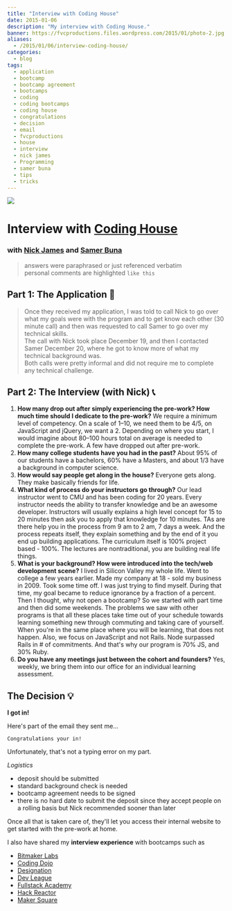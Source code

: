 ```yaml
---
title: "Interview with Coding House"
date: 2015-01-06
description: "My interview with Coding House."
banner: https://fvcproductions.files.wordpress.com/2015/01/photo-2.jpg
aliases:
  - /2015/01/06/interview-coding-house/
categories:
  - blog
tags:
  - application
  - bootcamp
  - bootcamp agreement
  - bootcamps
  - coding
  - coding bootcamps
  - coding house
  - congratulations
  - decision
  - email
  - fvcproductions
  - house
  - interview
  - nick james
  - Programming
  - samer buna
  - tips
  - tricks
---
```


[![](https://course_report_production.s3.amazonaws.com/rich/rich_files/rich_files/74/s300/coding-house-logo.png)](https://www.codinghouse.com)

# Interview with [Coding House](https://www.codinghouse.com 'Coding House')

### with [Nick James](https://www.linkedin.com/in/hellonick) and [Samer Buna](https://www.linkedin.com/in/samerbuna)

> answers were paraphrased or just referenced verbatim\
> personal comments are highlighted `like this`

## **Part 1: The Application 📝**

> Once they received my application, I was told to call Nick to go over what my goals were with the program and to get know each other (30 minute call) and then was requested to call Samer to go over my technical skills.\
> The call with Nick took place December 19, and then I contacted Samer December 20, where he got to know more of what my technical background was.\
> Both calls were pretty informal and did not require me to complete any technical challenge.

## **Part 2: The Interview (with Nick)** 📞

1.  **How many drop out after simply experiencing the pre-work? How much time should I dedicate to the pre-work?** We require a minimum level of competency. On a scale of 1–10, we need them to be 4/5, on JavaScript and jQuery, we want a 2. Depending on where you start, I would imagine about 80–100 hours total on average is needed to complete the pre-work. A few have dropped out after pre-work.
2.  **How many college students have you had in the past?** About 95% of our students have a bachelors, 60% have a Masters, and about 1/3 have a background in computer science.
3.  **How would say people get along in the house?** Everyone gets along. They make basically friends for life.
4.  **What kind of process do your instructors go through?** Our lead instructor went to CMU and has been coding for 20 years. Every instructor needs the ability to transfer knowledge and be an awesome developer. Instructors will usually explains a high level concept for 15 to 20 minutes then ask you to apply that knowledge for 10 minutes. TAs are there help you in the process from 9 am to 2 am, 7 days a week. And the process repeats itself, they explain something and by the end of it you end up building applications. The curriculum itself is 100% project based - 100%. The lectures are nontraditional, you are building real life things.
5.  **What is your background? How were introduced into the tech/web development scene?** I lived in Silicon Valley my whole life. Went to college a few years earlier. Made my company at 18 - sold my business in 2009. Took some time off. I was just trying to find myself. During that time, my goal became to reduce ignorance by a fraction of a percent. Then I thought, why not open a bootcamp? So we started with part time and then did some weekends. The problems we saw with other programs is that all these places take time out of your schedule towards learning something new through commuting and taking care of yourself. When you're in the same place where you will be learning, that does not happen. Also, we focus on JavaScript and not Rails. Node surpassed Rails in \# of commitments. And that's why our program is 70% JS, and 30% Ruby.
6.  **Do you have any meetings just between the cohort and founders?** Yes, weekly, we bring them into our office for an individual learning assessment.

## **The Decision 💡**

**I got in!**

Here's part of the email they sent me...

    Congratulations your in!

Unfortunately, that's not a typing error on my part.

_Logistics_

- deposit should be submitted
- standard background check is needed
- bootcamp agreement needs to be signed
- there is no hard date to submit the deposit since they accept people on a rolling basis but Nick recommended sooner than later

Once all that is taken care of, they'll let you access their internal website to get started with the pre-work at home.

I also have shared my **interview experience** with bootcamps such as

- [Bitmaker Labs](/2014/03/12/interview-bitmaker-labs/)
- [Coding Dojo](/2015/01/06/interview-coding-dojo/)
- [Designation](https://fvcproductions.com/blog/2015/01/06/interview-with-designation/ 'Interview with Designation 🎨')
- [Dev League](https://fvcproductions.com/blog/2015/01/06/experience-with-devleague/ 'Interview With DevLeague 💻')
- [Fullstack Academy](https://fvcproductions.com/blog/2014/12/28/my-experience-with-fullstack-academy-of-code/ 'My Experience with Fullstack Academy of Code 💻')
- [Hack Reactor](https://fvcproductions.com/blog/2015/01/05/questioning-hack-reactor/ 'Questioning Hack Reactor 🔑')
- [Maker Square](https://fvcproductions.com/blog/2015/01/14/my-experience-with-makersquare-%f0%9f%92/ 'My Experience with MakerSquare 💻')
